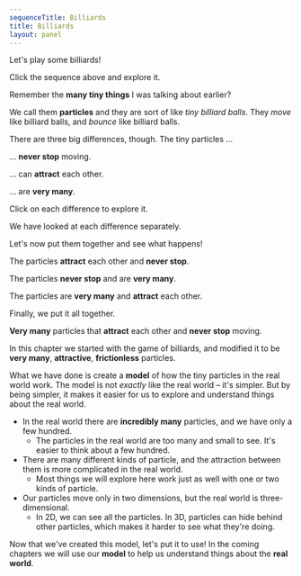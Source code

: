 ```yaml
---
sequenceTitle: Billiards
title: Billiards
layout: panel
---
```


<div id="chapter">
<div class="page">
<div class="stepLog">

Let's play some billiards!

<div class="threeColumn">
<script>
	var billiardsSim = createSimulationHere({
		pixelWidth: 250,
		pixelHeight: 250,
		initialize: function(simulation)
		{
			var p = simulation.parameters;
			p.isOnlyHardSpheres = true;
			p.friction = 0.1;

			initBilliards(simulation, simulation.boxBounds);

			v2.set(simulation.particles[0].velocity, 20, 1);

			thumbnailSim(simulation);
		}
	});

	makeParentElementSequenceLink("/billiards/intro");
</script>
</div>

Click the sequence above and explore it.

<script>
	// cue(waitCue(0));
	// endStep();
</script>

Remember the **many tiny things** I was talking about earlier?

We call them **particles** and they are sort of like _tiny billiard balls_.
They _move_ like billiard balls, and _bounce_ like billiard balls.

There are three big differences, though. The tiny particles ...

<div class="flex">

<div class="threeColumn">

... **never stop** moving.

<script>
	var neverStopSim = createSimulationHere({
		pixelWidth: 250,
		pixelHeight: 250,
		initialize: function(simulation)
		{
			var p = simulation.parameters;
			p.isOnlyHardSpheres = true;

			var particleCount = 10;
			var initialSpeed = 2;
			for (var i = 0; i < particleCount; i++) {
				var particle = new Particle();
				randomDiscInRect(particle.position, particle.radius, simulation.boxBounds);
				v2.set(particle.velocity, randomGaussian(), randomGaussian());
				v2.scale(particle.velocity, particle.velocity, initialSpeed);
				addParticle(simulation, particle);
			}

			thumbnailSim(simulation);
		}
	});

	makeParentElementSequenceLink("/billiards/friction");
</script>

</div>

<div class="threeColumn">

... can **attract** each other.

<script>
	var likeSim = createSimulationHere({
		pixelWidth: 250,
		pixelHeight: 250,
		initialize: function(simulation)
		{
			var p = simulation.parameters;
			p.friction = 0.2;

			addOppositeParticles(simulation, 1);

			var ljInteraction = new LennardJonesInteraction();
			ljInteraction.strength = 10;
			setInteraction(simulation, 0, 0, ljInteraction);

			thumbnailSim(simulation);
		}

	});
	
	makeParentElementSequenceLink("/billiards/attraction");
</script>

</div>

<div class="threeColumn">

... are **very many**.

<script>
	var likeSim = createSimulationHere({
		pixelWidth: 250,
		pixelHeight: 250,
		initialize: function(simulation)
		{
			var p = simulation.parameters;
			p.friction = 0.2;
			setBoxWidth(simulation, 80);

			initBilliards(simulation, simulation.boxBounds);

			v2.set(simulation.particles[0].velocity, 50, 12);

			thumbnailSim(simulation);
		}
	});

	makeParentElementSequenceLink("/billiards/many");
</script>

</div>

</div>

Click on each difference to explore it.

<script>
	// cue(waitCue(0));
	// endStep();
</script>

We have looked at each difference separately.

Let's now put them together and see what happens!

<div class="flex">

<div class="threeColumn">

The particles **attract** each other and **never stop**.

<script>
	var attractNeverStopSim = createSimulationHere({
		pixelWidth: 250,
		pixelHeight: 250,
		initialize: function(simulation)
		{
			var p = simulation.parameters;
			p.friction = 0;

			addOppositeParticles(simulation, 1);

			var ljInteraction = new LennardJonesInteraction();
			ljInteraction.strength = 10;
			setInteraction(simulation, 0, 0, ljInteraction);

			thumbnailSim(simulation);
		}
	});

	makeParentElementSequenceLink("/billiards/attraction_no_friction");
</script>

</div>

<div class="threeColumn">

The particles **never stop** and are **very many**.

<script>
	var neverStopManySim = createSimulationHere({
		pixelWidth: 250,
		pixelHeight: 250,
		initialize: function(simulation)
		{
			var p = simulation.parameters;
			p.isOnlyHardSpheres = true;
			setBoxWidth(simulation, 150)

			var particleCount = 200;
			var initialSpeed = 5;
			for (var i = 0; i < particleCount; i++) {
				var particle = new Particle();
				randomDiscInRect(particle.position, particle.radius, simulation.boxBounds);
				v2.set(particle.velocity, randomGaussian(), randomGaussian());
				v2.scale(particle.velocity, particle.velocity, initialSpeed);
				addParticle(simulation, particle);
			}

			thumbnailSim(simulation);
		}
	});
	
	makeParentElementSequenceLink("/billiards/many_no_friction");
</script>

</div>

<div class="threeColumn">

The particles are **very many** and **attract** each other.

<script>
	var likeSim = createSimulationHere({
		pixelWidth: 250,
		pixelHeight: 250,
		initialize: function(simulation)
		{
			var p = simulation.parameters;
			p.friction = 0.2;
			setBoxWidth(simulation, 40);

			var particleCount = 100;
			var initialSpeed = 1;
			for (var i = 0; i < particleCount; i++) {
				var particle = new Particle();
				randomDiscInRect(particle.position, particle.radius, simulation.boxBounds);
				v2.set(particle.velocity, randomGaussian(), randomGaussian());
				v2.scale(particle.velocity, particle.velocity, initialSpeed);
				addParticle(simulation, particle);
			}

			var ljInteraction = new LennardJonesInteraction();
			ljInteraction.strength = 10;
			setInteraction(simulation, 0, 0, ljInteraction);

			thumbnailSim(simulation);
		}
	});

	makeParentElementSequenceLink("/billiards/many_attraction");
</script>

</div>

</div>

Finally, we put it all together.

**Very many** particles that **attract** each other and **never stop** moving.

<div class="threeColumn">
<script>
	var billiardsSim = createSimulationHere({
		pixelWidth: 250,
		pixelHeight: 250,
		initialize: function(simulation)
		{
			var p = simulation.parameters;
			p.friction = 0;
			setBoxWidth(simulation, 100);

			var particleCount = 200;
			for (var i = 0; i < particleCount; i++) {
				var particle = new Particle();
				randomDiscInRect(particle.position, particle.radius, simulation.boxBounds);
				v2.set(particle.velocity, randomGaussian(), randomGaussian());
				addParticle(simulation, particle);
			}

			var ljInteraction = new LennardJonesInteraction();
			ljInteraction.strength = 10;
			setInteraction(simulation, 0, 0, ljInteraction);

			thumbnailSim(simulation);
		}
	});

	makeParentElementSequenceLink("/billiards/attraction_many_no_friction");
</script>
</div>

In this chapter we started with the game of billiards, and modified it to be **very many**, **attractive**, **frictionless** particles.

What we have done is create a **model** of how the tiny particles in the real world work.
The model is not _exactly_ like the real world – it's simpler.
But by being simpler, it makes it easier for us to explore and understand things about the real world.

* In the real world there are **incredibly many** particles, and we have only a few hundred.
	* The particles in the real world are too many and small to see. It's easier to think about a few hundred.
* There are many different kinds of particle, and the attraction between them is more complicated in the real world.
	* Most things we will explore here work just as well with one or two kinds of particle.
* Our particles move only in two dimensions, but the real world is three-dimensional.
	* In 2D, we can see all the particles. In 3D, particles can hide behind other particles, which makes it harder to see what they're doing.

Now that we've created this model, let's put it to use!
In the coming chapters we will use our **model** to help us understand things about the **real world**.

</div>
</div>
</div>
